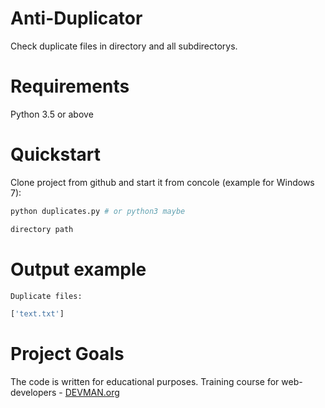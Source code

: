 # Anti-Duplicator

Check duplicate files in directory and all subdirectorys.

# Requirements

Python 3.5 or above

# Quickstart

Clone project from github and start it from concole (example for Windows 7):

```bash
python duplicates.py # or python3 maybe
```
```bash
directory path
```
# Output example
```bash
Duplicate files:

['text.txt']
```
# Project Goals

The code is written for educational purposes. Training course for web-developers - [DEVMAN.org](https://devman.org)
